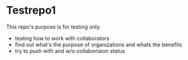 Testrepo1
=========

This repo's purpose is for testing only.
- testing how to work with collaborators
- find out what's the purpose of organizations and whats the benefits
- try to push with and w/o collabortaion status 